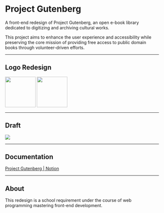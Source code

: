 # Project Gutenberg

A front-end redesign of Project Gutenberg, an open e-book library dedicated to digitizing and archiving cultural works.

This project aims to enhance the user experience and accessibility while preserving the core mission of providing free access to public domain books through volunteer-driven efforts.

---

## Logo Redesign

<img src="images/pglogo/project-gutenberg-logo-toggle-menu.png" width="100px">

<img src="images/pglogo/project-gutenberg-logo-home.png" width="100px">

---

## Draft

<img src="images/landing-page.png">

---

## Documentation

<a href="https://tropical-pufferfish-469.notion.site/Case-Study-Project-Gutenberg-2c23b0560f174942af8c2f4b01069943?pvs=4">Project Gutenberg | Notion</a>

---

## About

This redesign is a school requirement under the course of web programming mastering front-end development.
